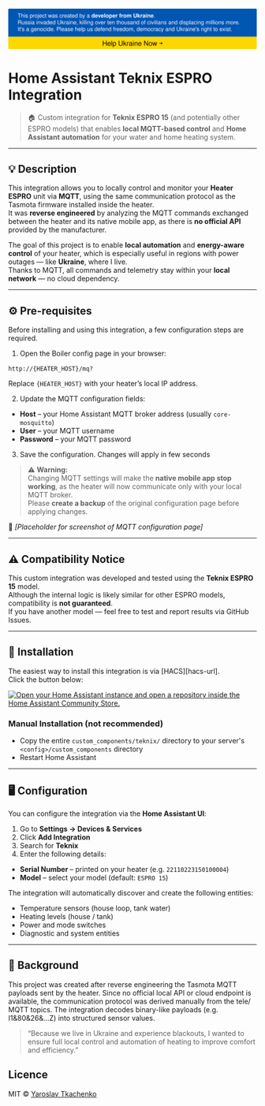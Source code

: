 [![SWUbanner](https://raw.githubusercontent.com/vshymanskyy/StandWithUkraine/main/banner-direct-single.svg)](https://stand-with-ukraine.pp.ua/)

# Home Assistant Teknix ESPRO Integration


> 🏠 Custom integration for **Teknix ESPRO 15** (and potentially other ESPRO models) that enables **local MQTT-based control** and **Home Assistant automation** for your water and home heating system.

---

## 💡 Description

This integration allows you to locally control and monitor your **Heater ESPRO** unit via **MQTT**, using the same communication protocol as the Tasmota firmware installed inside the heater.  
It was **reverse engineered** by analyzing the MQTT commands exchanged between the heater and its native mobile app, as there is **no official API** provided by the manufacturer.

The goal of this project is to enable **local automation** and **energy-aware control** of your heater, which is especially useful in regions with power outages — like **Ukraine**, where I live.  
Thanks to MQTT, all commands and telemetry stay within your **local network** — no cloud dependency.

---

## ⚙️ Pre-requisites

Before installing and using this integration, a few configuration steps are required.

1. Open the Boiler config page in your browser:  
```
http://{HEATER_HOST}/mq?
```
Replace `{HEATER_HOST}` with your heater’s local IP address. 

2. Update the MQTT configuration fields:
- **Host** – your Home Assistant MQTT broker address (usually `core-mosquitto`)
- **User** – your MQTT username  
- **Password** – your MQTT password

3. Save the configuration. Changes will apply in few seconds

> ⚠️ **Warning:**  
> Changing MQTT settings will make the **native mobile app stop working**, as the heater will now communicate only with your local MQTT broker.  
> Please **create a backup** of the original configuration page before applying changes.  

📸 *[Placeholder for screenshot of MQTT configuration page]*

---

## ⚠️ Compatibility Notice

This custom integration was developed and tested using the **Teknix ESPRO 15** model.  
Although the internal logic is likely similar for other ESPRO models, compatibility is **not guaranteed**.  
If you have another model — feel free to test and report results via GitHub Issues.

---

## 🧰 Installation

The easiest way to install this integration is via [HACS][hacs-url].  
Click the button below:

[![Open your Home Assistant instance and open a repository inside the Home Assistant Community Store.](https://my.home-assistant.io/badges/hacs_repository.svg)](https://my.home-assistant.io/redirect/hacs_repository/?owner=yaro-tkachenko&repository=ha-teknix&category=Integration)

### Manual Installation (not recommended)

* Copy the entire `custom_components/teknix/` directory to your server's `<config>/custom_components` directory
* Restart Home Assistant

---

## 🖥️ Configuration

You can configure the integration via the **Home Assistant UI**:

1. Go to **Settings → Devices & Services**
2. Click **Add Integration**
3. Search for **Teknix**
4. Enter the following details:
- **Serial Number** – printed on your heater (e.g. `22110223150100004`)
- **Model** – select your model (default: `ESPRO 15`)



The integration will automatically discover and create the following entities:
- Temperature sensors (house loop, tank water)
- Heating levels (house / tank)
- Power and mode switches
- Diagnostic and system entities
---

## 🧠 Background

This project was created after reverse engineering the Tasmota MQTT payloads sent by the heater.
Since no official local API or cloud endpoint is available, the communication protocol was derived manually from the tele/ MQTT topics.
The integration decodes binary-like payloads (e.g. I1&80&26&...Z) into structured sensor values.

> “Because we live in Ukraine and experience blackouts, I wanted to ensure full local control and automation of heating to improve comfort and efficiency.”

## Licence
MIT © [Yaroslav Tkachenko](https://github.com/yaro-tkachenko)
